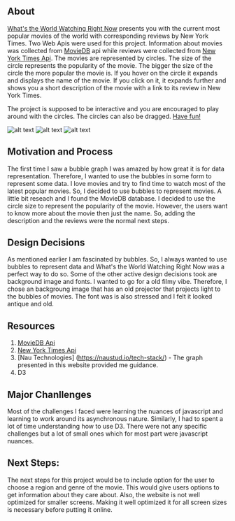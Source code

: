 

## About

[What's the World Watching Right Now](https://kg1642.github.io) presents you with the current most popular movies of the world with corresponding reviews by New York Times. Two Web Apis were used for this project. Information about movies was collected from [MovieDB](https://developers.themoviedb.org/3) api while reviews were collected from [New York Times Api](https://developer.nytimes.com/movie_reviews_v2.json). The movies are represented by circles. The size of the circle represents the popularity of the movie. The bigger the size of the circle the more popular the movie is. If you hover on the circle it expands and displays the name of the movie. If you click on it, it expands further and shows you a short description of the movie with a link to its review in New York Times. 

The project is supposed to be interactive and you are encouraged to play around with the circles. The circles can also be dragged. [Have fun!](https://kg1642.github.io)

![alt text](https://github.com/kg1642/WhatIsTheWorldWatchingRightNow/blob/master/public/images/Screen%20Shot%202018-10-07%20at%2011.37.40%20PM.png "WebApp at a Glance")
![alt text](https://github.com/kg1642/WhatIsTheWorldWatchingRightNow/blob/master/public/images/Screen%20Shot%202018-10-07%20at%2011.38.00%20PM.png "Hovering on a circle")
![alt text](https://github.com/kg1642/WhatIsTheWorldWatchingRightNow/blob/master/public/images/Screen%20Shot%202018-10-07%20at%2011.38.28%20PM.png "Clicking a circle")


## Motivation and Process
The first time I saw a bubble graph I was amazed by how great it is for data representation. Therefore, I wanted to use the bubbles in some form to represent some data. I love movies and try to find time to watch most of the latest popular movies. So, I decided to use bubbles to represent movies. A little bit reseach and I found the MovieDB database. I decided to use the circle size to represent the popularity of the movie. However, the users want to know more about the movie then just the name. So, adding the description and the reviews were the normal next steps. 


## Design Decisions

As mentioned earlier I am fascinated by bubbles. So, I always wanted to use bubbles to represent data and What's the World Watching Right Now was a perfect way to do so. Some of the other active design decisions took are background image and fonts. I wanted to go for a old filmy vibe. Therefore, I chose an backgroung image that has an old projector that projects light to the bubbles of movies. The font was is also stressed and I felt it looked antique and old. 

## Resources

1. [MovieDB Api](https://developers.themoviedb.org/3)
2. [New York Times Api](https://developer.nytimes.com/movie_reviews_v2.json)
3. [Nau Technologies] (https://naustud.io/tech-stack/) - The graph presented in this website provided me guidance. 
4. D3 

## Major Chanllenges
Most of the challenges I faced were learning the nuances of javascript and learning to work around its asynchronous nature. Similarly, I had to spent a lot of time understanding how to use D3. There were not any specific challenges but a lot of small ones which for most part were javascript nuances. 

## Next Steps:

The next steps for this project would be to include option for the user to choose a region and genre of the movie. This would give users options to get information about they care about. Also, the website is not well optimized for smaller screens. Making it well optimized it for all screen sizes is necessary before putting it online. 
